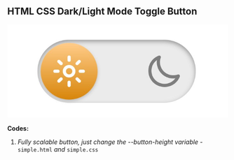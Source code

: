 ## HTML CSS Dark/Light Mode Toggle Button

![Button.jpg](https://raw.githubusercontent.com/shourovfoisal/html-dark-mode-toggle-button/main/screenshots/Button.jpg)

**Codes:**

1. _Fully scalable button, just change the --button-height variable_ - `simple.html` _and_ `simple.css`
